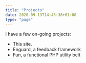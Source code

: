 ```yaml
---
title: "Projects"
date: 2020-09-13T14:45:38+01:00
type: "page"
---
```


I have a few on-going projects:

- This site.
- Enguard, a feedback framework
- Fun, a functional PHP utility belt
